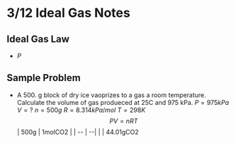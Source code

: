 # 3/12 Ideal Gas Notes
## Ideal Gas Law
- $P$
## Sample Problem
- A 500. g block of dry ice vaoprizes to a gas a room temperature. Calculate the volume of gas produeced at 25C and 975 kPa.
$P = 975 kPa$
$V = ?$
$n = 500g$
$R = 8.314 kPa/mol$
$T = 298K$
$$ PV = nRT $$
| 500g | 1molCO2 |
| -- | --|
|  | 44.01gCO2


<!--stackedit_data:
eyJoaXN0b3J5IjpbMTMyNjAzMzQ3OCw0NjM2NjUwMjNdfQ==
-->